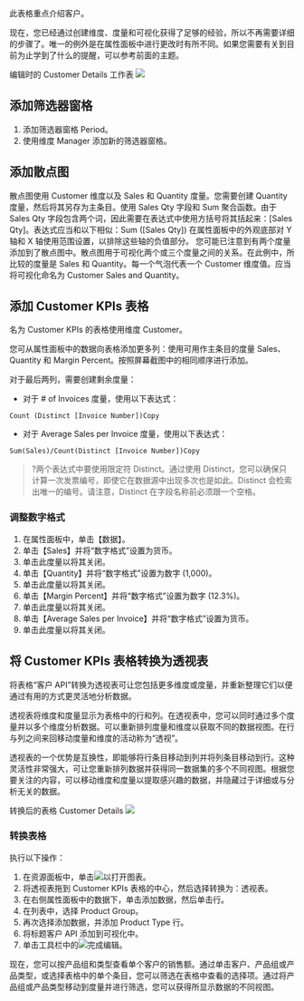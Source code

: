 此表格重点介绍客户。

现在，您已经通过创建维度、度量和可视化获得了足够的经验，所以不再需要详细的步骤了。唯一的例外是在属性面板中进行更改时有所不同。如果您需要有关到目前为止学到了什么的提醒，可以参考前面的主题。

编辑时的 Customer Details 工作表
![](https://main.qcloudimg.com/raw/d712fd953a910e0657c90062a890d23a.png)
 
## 添加筛选器窗格
1.	添加筛选器窗格 Period。
2.	使用维度 Manager 添加新的筛选器窗格。

## 添加散点图
散点图使用 Customer 维度以及 Sales 和 Quantity 度量。您需要创建 Quantity 度量，然后将其另存为主条目。使用 Sales Qty 字段和 Sum 聚合函数。由于 Sales Qty 字段包含两个词，因此需要在表达式中使用方括号将其括起来：[Sales Qty]。表达式应当和以下相似：Sum ([Sales Qty])
在属性面板中的外观底部对 Y 轴和 X 轴使用范围设置，以排除这些轴的负值部分。
您可能已注意到有两个度量添加到了散点图中。散点图用于可视化两个或三个度量之间的关系。在此例中，所比较的度量是 Sales 和 Quantity。每一个气泡代表一个 Customer 维度值。应当将可视化命名为 Customer Sales and Quantity。

## 添加 Customer KPIs 表格
名为 Customer KPIs 的表格使用维度 Customer。

您可从属性面板中的数据向表格添加更多列：使用可用作主条目的度量 Sales、Quantity 和 Margin Percent。按照屏幕截图中的相同顺序进行添加。

对于最后两列，需要创建剩余度量：
- 对于 # of Invoices 度量，使用以下表达式：
```
Count (Distinct [Invoice Number])Copy
```
- 对于 Average Sales per Invoice 度量，使用以下表达式：
```
Sum(Sales)/Count(Distinct [Invoice Number])Copy
```

>?两个表达式中要使用限定符 Distinct。通过使用 Distinct，您可以确保只计算一次发票编号，即使它在数据源中出现多次也是如此。Distinct 会检索出唯一的编号。请注意，Distinct 在字段名称前必须跟一个空格。

### 调整数字格式
1.	在属性面板中，单击【数据】。
2.	单击【Sales】并将“数字格式”设置为货币。
3.	单击此度量以将其关闭。
4.	单击【Quantity】并将“数字格式”设置为数字 (1,000)。
5.	单击此度量以将其关闭。
6.	单击【Margin Percent】并将“数字格式”设置为数字 (12.3%)。
7.	单击此度量以将其关闭。
8.	单击【Average Sales per Invoice】并将“数字格式”设置为货币。
9.	单击此度量以将其关闭。

## 将 Customer KPIs 表格转换为透视表
将表格“客户 API”转换为透视表可让您包括更多维度或度量，并重新整理它们以便通过有用的方式更灵活地分析数据。

透视表将维度和度量显示为表格中的行和列。在透视表中，您可以同时通过多个度量并以多个维度分析数据。可以重新排列度量和维度以获取不同的数据视图。在行与列之间来回移动度量和维度的活动称为“透视”。

透视表的一个优势是互换性，即能够将行条目移动到列并将列条目移动到行。这种灵活性非常强大，可让您重新排列数据并获得同一数据集的多个不同视图。根据您要关注的内容，可以移动维度和度量以提取感兴趣的数据，并隐藏过于详细或与分析无关的数据。

转换后的表格 Customer Details
![](https://main.qcloudimg.com/raw/ed70555509a3d614d5afa68fd45aaea9.png)
 
### 转换表格
执行以下操作：
1.	在资源面板中，单击![](https://main.qcloudimg.com/raw/f9c80d7ad384d529ba9e9ecc6bd2b3cc.png)以打开图表。
2.	将透视表拖到 Customer KPIs 表格的中心，然后选择转换为：透视表。
3.	在右侧属性面板中的数据下，单击添加数据，然后单击行。
4.	在列表中，选择 Product Group。
5.	再次选择添加数据，并添加 Product Type 行。
6.	将标题客户 API 添加到可视化中。
7.	单击工具栏中的![](https://main.qcloudimg.com/raw/4f1f0adaae61c1548d3770b31b290be8.png)完成编辑。

现在，您可以按产品组和类型查看单个客户的销售额。通过单击客户、产品组或产品类型，或选择表格中的单个条目，您可以筛选在表格中查看的选择项。通过将产品组或产品类型移动到度量并进行筛选，您可以获得所显示数据的不同视图。
